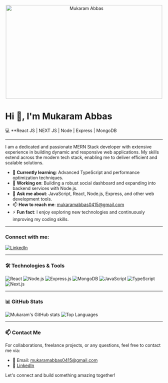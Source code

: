 <p align="center">
  <img src="https://cdni.iconscout.com/illustration/premium/thumb/full-stack-developer-illustration-download-in-svg-png-gif-file-formats--binary-coding-design-digital-modern-technology-pack-development-illustrations-1651585.png" alt="Mukaram Abbas" width="500px" height="300px"/>
</p>

# Hi 👋, I'm Mukaram Abbas

💻 **React JS | NEXT JS | Node | Express | MongoDB 

---

I am a dedicated and passionate MERN Stack developer with extensive experience in building dynamic and responsive web applications. My skills extend across the modern tech stack, enabling me to deliver efficient and scalable solutions.

- 🌱 **Currently learning**: Advanced TypeScript and performance optimization techniques.
- 🔭 **Working on**: Building a robust social dashboard and expanding into backend services with Node.js.
- 💬 **Ask me about**: JavaScript, React, Node.js, Express, and other web development tools.
- 📫 **How to reach me**: [mukaramabbas0415@gmail.com](mailto:mukaramabbas0415@gmail.com)
- ⚡ **Fun fact**: I enjoy exploring new technologies and continuously improving my coding skills.

---

### Connect with me:

[![LinkedIn](https://img.shields.io/badge/-LinkedIn-blue?style=flat&logo=Linkedin&logoColor=white)](https://www.linkedin.com/in/mukaram-abbas-475ma/)

---

### 🛠️ Technologies & Tools

![React](https://img.shields.io/badge/React-%2361DAFB.svg?style=for-the-badge&logo=react&logoColor=black)
![Node.js](https://img.shields.io/badge/Node.js-%2343853D.svg?style=for-the-badge&logo=node.js&logoColor=white)
![Express.js](https://img.shields.io/badge/Express.js-%23404d59.svg?style=for-the-badge&logo=express&logoColor=%2361DAFB)
![MongoDB](https://img.shields.io/badge/MongoDB-%234ea94b.svg?style=for-the-badge&logo=mongodb&logoColor=white)
![JavaScript](https://img.shields.io/badge/JavaScript-%23F7DF1E.svg?style=for-the-badge&logo=javascript&logoColor=black)
![TypeScript](https://img.shields.io/badge/TypeScript-%23007ACC.svg?style=for-the-badge&logo=typescript&logoColor=white)
![Next.js](https://img.shields.io/badge/Next.js-black?style=for-the-badge&logo=next.js&logoColor=white)

---

### 📊 GitHub Stats

![Mukaram's GitHub stats](https://github-readme-stats.vercel.app/api?username=mukaram001&show_icons=true&theme=radical)
![Top Languages](https://github-readme-stats.vercel.app/api/top-langs/?username=mukaram001&layout=compact&theme=radical)

---

### 📫 Contact Me

For collaborations, freelance projects, or any questions, feel free to contact me via:
- 📧 Email: [mukaramabbas0415@gmail.com](mailto:mukaramabbas0415@gmail.com)
- 💼 [LinkedIn](https://www.linkedin.com/in/mukaram-abbas-475ma/)


Let's connect and build something amazing together!
